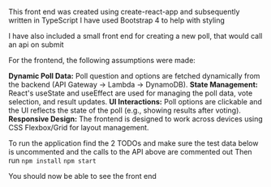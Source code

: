 This front end was created using create-react-app and subsequently written in TypeScript
I have used Bootstrap 4 to help with styling

I have also included a small front end for creating a new poll, that would call an api on submit

For the frontend, the following assumptions were made:

**Dynamic Poll Data:** Poll question and options are fetched dynamically from the backend (API Gateway -> Lambda -> DynamoDB).
**State Management:** React's useState and useEffect are used for managing the poll data, vote selection, and result updates.
**UI Interactions:** Poll options are clickable and the UI reflects the state of the poll (e.g., showing results after voting).
**Responsive Design:** The frontend is designed to work across devices using CSS Flexbox/Grid for layout management.

To run the application find the 2 TODOs and make sure the test data below is uncommented and the calls to the API above are commented out
Then run `npm install`
`npm start`

You should now be able to see the front end